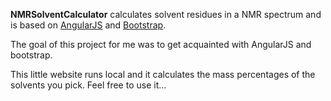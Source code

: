 **NMRSolventCalculator** calculates solvent residues in a NMR spectrum and is based on [AngularJS](http://angularjs.org/) and [Bootstrap](http://twitter.github.io/bootstrap/). 

The goal of this project for me was to get acquainted with AngularJS and bootstrap.

This little website runs local and it calculates the mass percentages of the solvents you pick.
Feel free to use it...

